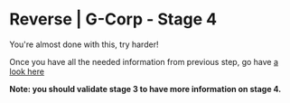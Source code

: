 # Reverse | G-Corp - Stage 4

You're almost done with this, try harder!

Once you have all the needed information from previous step, go have <a href="https://gcorp-stage-4.ctf.insecurity-insa.fr">a look here</a>

**Note: you should validate stage 3 to have more information on stage 4.**
